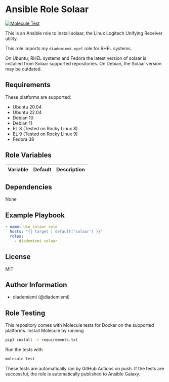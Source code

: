 Ansible Role Solaar
=========

[![Molecule Test](https://github.com/diademiemi/ansible_role_solaar/actions/workflows/molecule.yml/badge.svg)](https://github.com/diademiemi/ansible_role_solaar/actions/workflows/molecule.yml)

This is an Ansible role to install solaar, the Linux Logitech Unifying Receiver utility.

This role imports my `diademiemi.epel` role for RHEL systems.  

On Ubuntu, RHEL systems and Fedora the latest version of solaar is installed from Solaar supported repositories. On Debian, the Solaar version may be outdated.  

Requirements
------------
These platforms are supported:
- Ubuntu 20.04  
- Ubuntu 22.04  
- Debian 10  
- Debian 11  
- EL 8 (Tested on Rocky Linux 8)  
- EL 9 (Tested on Rocky Linux 9)  
- Fedora 38  

<!--
- List hardware requirements here  
-->

Role Variables
--------------

Variable | Default | Description
--- | --- | ---
<!--
`variable` | `default` | Variable example
`long_variable` | See [defaults/main.yml](./defaults/main.yml) | Variable referring to defaults
`distro_specific_variable` | See [vars/debian.yml](./vars/debian.yml) | Variable referring to distro-specific variables
-->

Dependencies
------------
<!-- List dependencies on other roles or criteria -->
None

Example Playbook
----------------

```yaml
- name: Use solaar role
  hosts: "{{ target | default('solaar') }}"
  roles:
    - diademiemi.solaar
```

License
-------

MIT

Author Information
------------------

- diademiemi (@diademiemi)

Role Testing
------------

This repository comes with Molecule tests for Docker on the supported platforms.
Install Molecule by running

```bash
pip3 install -r requirements.txt
```

Run the tests with

```bash
molecule test
```

These tests are automatically ran by GitHub Actions on push. If the tests are successful, the role is automatically published to Ansible Galaxy.
